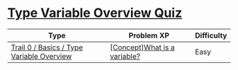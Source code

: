 # [Type Variable Overview Quiz](https://www.codetree.ai/trails/complete/curated-cards/nl-pre-type-variable-overview)

|Type|Problem XP|Difficulty|
|---|---|---|
|[Trail 0 / Basics / Type Variable Overview](https://www.codetree.ai/trail-info/codetree-101/)|[[Concept]What is a variable?](https://www.codetree.ai/trails/complete/curated-cards/nl-pre-type-variable-overview/)|Easy|

